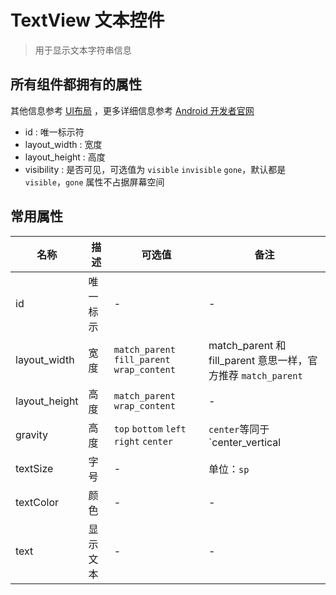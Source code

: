 # TextView 文本控件

> 用于显示文本字符串信息

## 所有组件都拥有的属性

其他信息参考 [UI布局](../UI布局) ，更多详细信息参考 [Android 开发者官网](https://developer.android.com/index.html)

- id : 唯一标示符
- layout_width : 宽度
- layout_height : 高度
- visibility : 是否可见，可选值为 `visible` `invisible` `gone`，默认都是 `visible`，`gone` 属性不占据屏幕空间

## 常用属性

| 名称 | 描述 | 可选值 | 备注 |
|------|------|------|------|
| id | 唯一标示 | - | - |
| layout_width | 宽度 | `match_parent` `fill_parent` `wrap_content` | match_parent 和 fill_parent 意思一样，官方推荐 `match_parent` |
| layout_height | 高度 | `match_parent` `wrap_content` | - |
| gravity | 高度 | `top` `bottom` `left` `right` `center` | `center`等同于 `center_vertical|center_horizontal`,多个值使用 竖线`|`分隔 |
| textSize | 字号 | - | 单位：`sp` |
| textColor | 颜色 | - | - |
| text | 显示文本 | - | - |
